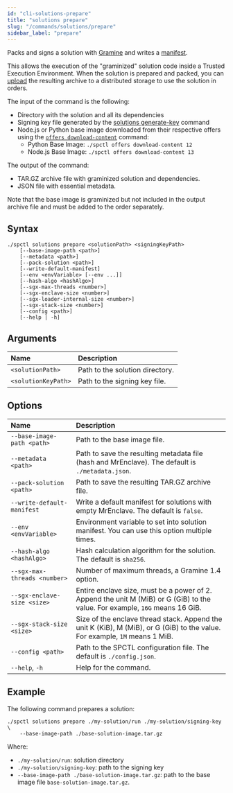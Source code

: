 ```yaml
---
id: "cli-solutions-prepare"
title: "solutions prepare"
slug: "/commands/solutions/prepare"
sidebar_label: "prepare"
---
```


Packs and signs a <a id="solution"><span className="dashed-underline">solution</span></a> with [Gramine](https://gramineproject.io/) and writes a [manifest](https://gramine.readthedocs.io/en/stable/manifest-syntax.html).

This allows the execution of the "graminized" solution code inside a <a id="tee"><span className="dashed-underline">Trusted Execution Environment</span></a>. When the solution is prepared and packed, you can [upload](/cli/commands/files/upload) the resulting archive to a distributed storage to use the solution in <a id="order"><span className="dashed-underline">orders</span></a>.

The input of the command is the following:

- Directory with the solution and all its dependencies
- Signing key file generated by the [solutions generate-key](/cli/commands/solutions/generate-key) command
- Node.js or Python base image downloaded from their respective <a id="offer"><span className="dashed-underline">offers</span></a> using the [`offers download-content`](/cli/commands/offers/download-content) command:
  + Python Base Image: `./spctl offers download-content 12`
  + Node.js Base Image: `./spctl offers download-content 13`

The output of the command:

- TAR.GZ archive file with graminized solution and dependencies.
- JSON file with essential metadata.

Note that the base image is graminized but not included in the output archive file and must be added to the <a id="order"><span className="dashed-underline">order</span></a> separately.

## Syntax

```
./spctl solutions prepare <solutionPath> <signingKeyPath>
    [--base-image-path <path>]
    [--metadata <path>]
    [--pack-solution <path>]
    [--write-default-manifest]
    [--env <envVariable> [--env ...]]
    [--hash-algo <hashAlgo>]
    [--sgx-max-threads <number>]
    [--sgx-enclave-size <number>]
    [--sgx-loader-internal-size <number>]
    [--sgx-stack-size <number>]
    [--config <path>]
    [--help | -h]
```

## Arguments

| **Name** | **Description** |
| :- | :- |
| `<solutionPath>` | Path to the solution directory. |
| `<solutionKeyPath>` | Path to the signing key file. |

## Options

| <div style={{width:235}}>**Name**</div> | **Description** |
| :- | :- |
| `--base-image-path <path>` | Path to the base image file. |
| `--metadata <path>` | Path to save the resulting metadata file (hash and MrEnclave). The default is `./metadata.json`. |
| `--pack-solution <path>` | Path to save the resulting TAR.GZ archive file. |
| `--write-default-manifest` | Write a default manifest for solutions with empty MrEnclave. The default is `false`. |
| `--env <envVariable>` | Environment variable to set into solution manifest. You can use this option multiple times. |
| `--hash-algo <hashAlgo>` | Hash calculation algorithm for the solution. The default is `sha256`. |
| `--sgx-max-threads <number>` | Number of maximum threads, a Gramine 1.4 option. |
| `--sgx-enclave-size <size>` | Entire enclave size, must be a power of 2. Append the unit M (MiB) or G (GiB) to the value. For example, `16G` means 16 GiB.|
| `--sgx-stack-size <size>` | Size of the enclave thread stack. Append the unit K (KiB), M (MiB), or G (GiB) to the value. For example, `1M` means 1 MiB.|
| `--config <path>` | Path to the SPCTL configuration file. The default is `./config.json`. |
| `--help`, `-h` | Help for the command. |

## Example

The following command prepares a solution:

```
./spctl solutions prepare ./my-solution/run ./my-solution/signing-key \
    --base-image-path ./base-solution-image.tar.gz 
```

Where:

- `./my-solution/run`: solution directory
- `./my-solution/signing-key`: path to the signing key
- `--base-image-path ./base-solution-image.tar.gz`: path to the base image file `base-solution-image.tar.gz`.